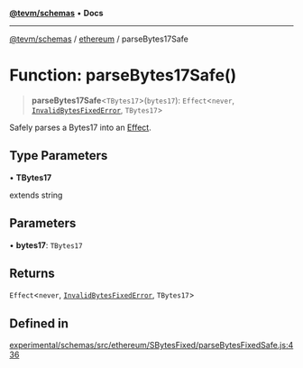 [**@tevm/schemas**](../../README.md) • **Docs**

***

[@tevm/schemas](../../modules.md) / [ethereum](../README.md) / parseBytes17Safe

# Function: parseBytes17Safe()

> **parseBytes17Safe**\<`TBytes17`\>(`bytes17`): `Effect`\<`never`, [`InvalidBytesFixedError`](../classes/InvalidBytesFixedError.md), `TBytes17`\>

Safely parses a Bytes17 into an [Effect](https://www.effect.website/docs/essentials/effect-type).

## Type Parameters

• **TBytes17**

extends string

## Parameters

• **bytes17**: `TBytes17`

## Returns

`Effect`\<`never`, [`InvalidBytesFixedError`](../classes/InvalidBytesFixedError.md), `TBytes17`\>

## Defined in

[experimental/schemas/src/ethereum/SBytesFixed/parseBytesFixedSafe.js:436](https://github.com/evmts/tevm-monorepo/blob/main/experimental/schemas/src/ethereum/SBytesFixed/parseBytesFixedSafe.js#L436)

